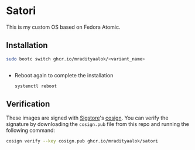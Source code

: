 # Satori

This is my custom OS based on Fedora Atomic.

## Installation

```bash
sudo bootc switch ghcr.io/mradityaalok/<variant_name>
```

```
```

- Reboot again to complete the installation

  ```
  systemctl reboot
  ```

## Verification

These images are signed with [Sigstore](https://www.sigstore.dev/)'s [cosign](https://github.com/sigstore/cosign). You can verify the signature by downloading the `cosign.pub` file from this repo and running the following command:

```bash
cosign verify --key cosign.pub ghcr.io/mradityaalok/satori
```
